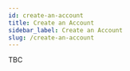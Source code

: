 ```yaml
---
id: create-an-account
title: Create an Account
sidebar_label: Create an Account
slug: /create-an-account
---
```


TBC
